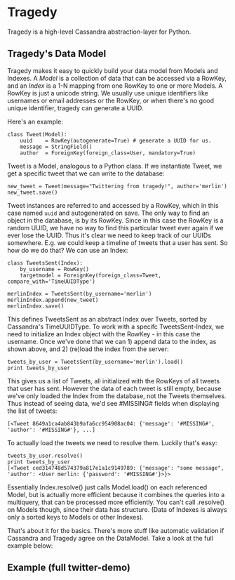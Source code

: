 # Tragedy

Tragedy is a high-level Cassandra abstraction-layer for Python.

## Tragedy's Data Model

Tragedy makes it easy to quickly build your data model from Models and Indexes. A *Model* is a collection of data that can be accessed via a RowKey, and an *Index* is a 1-N mapping from one RowKey to one or more Models. A RowKey is just a unicode string. We usually use unique identifiers like usernames or email addresses or the RowKey, or when there's no good unique identifier, tragedy can generate a UUID.

Here's an example:

	class Tweet(Model):
    	uuid    = RowKey(autogenerate=True) # generate a UUID for us.
    	message = StringField()    
    	author  = ForeignKey(foreign_class=User, mandatory=True)

Tweet is a Model, analogous to a Python class. If we instantiate Tweet, we get a specific tweet that we can write to the database:

    new_tweet = Tweet(message="Twittering from tragedy!", author='merlin')
	new_tweet.save()

Tweet instances are referred to and accessed by a RowKey, which in this case named `uuid` and autogenerated on save. The only way to find an object in the database, is by its RowKey. Since in this case the RowKey is a random UUID, we have no way to find this particular tweet ever again if we ever lose the UUID. Thus it's clear we need to keep track of our UUIDs somewhere. E.g. we could keep a timeline of tweets that a user has sent. So how do we do that? We can use an Index:

	class TweetsSent(Index):
    	by_username = RowKey()
    	targetmodel = ForeignKey(foreign_class=Tweet, compare_with='TimeUUIDType')

	merlinIndex = TweetsSent(by_username='merlin')
	merlinIndex.append(new_tweet)
	merlinIndex.save()

This defines TweetsSent as an abstract Index over Tweets, sorted by Cassandra's TimeUUIDType. To work with a specifc TweetsSent-Index, we need to initialize an Index object with the RowKey - in this case the username. Once we've done that we can 1) append data to the index, as shown above, and 2) (re)load the index from the server:

    tweets_by_user = TweetsSent(by_username='merlin').load()
	print tweets_by_user

This gives us a list of Tweets, all initialized with the RowKeys of all tweets that user has sent. However the data of each tweet is still empty, because we've only loaded the Index from the database, not the Tweets themselves. Thus instead of seeing data, we'd see #MISSING# fields when displaying the list of tweets:

    [<Tweet 8649a1ca4ab843b9afa6cc954908ac04: {'message': '#MISSING#', 'author': '#MISSING#'}, ...]

To actually load the tweets we need to resolve them. Luckily that's easy:

	tweets_by_user.resolve()
	print tweets_by_user
	[<Tweet ced314748d574379a817e1a1c9149789: {'message': "some message", 'author': <User merlin: {'password': '#MISSING#'}>}>

Essentially Index.resolve() just calls Model.load() on each referenced Model, but is actually more efficient because it combines the queries into a multiquery, that can be processed more efficiently. You can't call .resolve() on Models though, since their data has structure. (Data of Indexes is always only a sorted keys to Models or other Indexes).

That's about it for the basics. There's more stuff like automatic validation if Cassandra and Tragedy agree on the DataModel. Take a look at the full example below:


## Example (full twitter-demo)

